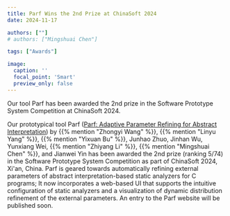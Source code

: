 ```yaml
---
title: Parf Wins the 2nd Prize at ChinaSoft 2024
date: 2024-11-17

authors: [""]
# authors: ["Mingshuai Chen"]

tags: ["Awards"]

image:
  caption: ''
  focal_point: 'Smart'
  preview_only: false
---
```



Our tool Parf has been awarded the 2nd prize in the Software Prototype System Competition at ChinaSoft 2024.

<!--more-->

Our prototypical tool Parf ([Parf: Adaptive Parameter Refining for Abstract Interpretation](/publication/wang-ase2024/)) by {{% mention "Zhongyi Wang" %}}, {{% mention "Linyu Yang" %}}, {{% mention "Yixuan Bu" %}}, Junhao Zhuo, Jinhan Wu, Yunxiang Wei, {{% mention "Zhiyang Li" %}}, {{% mention "Mingshuai Chen" %}}, and Jianwei Yin has been awarded the 2nd prize (ranking 5/74) in the Software Prototype System Competition as part of ChinaSoft 2024, Xi'an, China. Parf is geared towards automatically refining external parameters of abstract interpretation-based static analyzers for C programs; It now incorporates a web-based UI that supports the intuitive configuration of static analyzers and a visualization of dynamic distribution refinement of the external parameters. An entry to the Parf website will be published soon.
